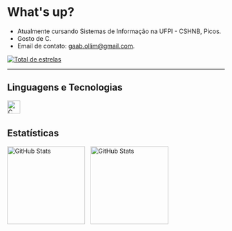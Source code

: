 # What's up?

- Atualmente cursando Sistemas de Informação na UFPI - CSHNB, Picos.
- Gosto de C.
- Email de contato: gaab.ollim@gmail.com.

<p align="left">
    <a href="https://github.com/gabriellimapereira?tab=repositories&sort=stargazers">
        <img 
            alt="Total de estrelas" 
            title="Total de estrelas GitHub" 
            src="https://custom-icon-badges.demolab.com/github/stars/gabriellimapereira?color=000&style=for-the-badge&labelColor=000&logo=star&label=estrelas"
        />
    </a>
</p>

---

## Linguagens e Tecnologias

<img 
    align="left" 
    alt="C" 
    title="C"
    width="30px" 
    style="padding-right: 10px;" 
    src="https://cdn.jsdelivr.net/gh/devicons/devicon@latest/icons/c/c-original.svg"
/>  

<br/>
<br/>

## Estatísticas
<p>
  <img
    align="left" 
    alt="GitHub Stats" 
    height="180px" 
    style="padding-right: 10px;" 
    src="https://github-readme-stats.vercel.app/api?username=gabriellimapereira&show_icons=true&theme=midnight-purple&include_all_commits=true&locale=pt-br"
  />
  <img
    align="left" 
    alt="GitHub Stats" 
    height="180px" 
    style="padding-right: 10px;" 
    src="https://github-readme-stats.vercel.app/api/top-langs/?username=gabriellimapereira&show_icons=true&theme=midnight-purple&custom_titles=Tecnologias&locale=pt-br"
  />
</p>

